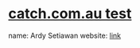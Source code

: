 [catch.com.au test](http://catch.ardysetiawan.id/)
==

name: Ardy Setiawan
website: [link](http://ardysetiawan.id)